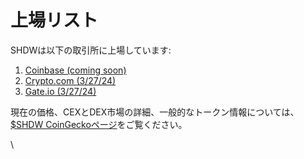 # 上場リスト

SHDWは以下の取引所に上場しています:

1. [Coinbase (coming soon)](https://www.coinbase.com/blog/increasing-transparency-for-new-asset-listings-on-coinbase)
2. [Crypto.com (3/27/24)](https://crypto.com)
3. [Gate.io (3/27/24)](https://www.gate.io/)

現在の価格、CEXとDEX市場の詳細、一般的なトークン情報については、[$SHDW CoinGeckoページ](https://www.coingecko.com/en/coins/genesysgo-shadow)をご覧ください。

\
